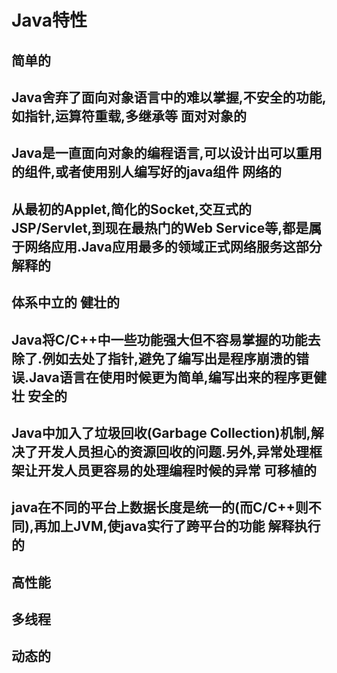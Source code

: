 Java特性
==============
简单的
-----------
Java舍弃了面向对象语言中的难以掌握,不安全的功能,如指针,运算符重载,多继承等
面对对象的
---------
Java是一直面向对象的编程语言,可以设计出可以重用的组件,或者使用别人编写好的java组件
网络的
-------
从最初的Applet,简化的Socket,交互式的JSP/Servlet,到现在最热门的Web Service等,都是属于网络应用.Java应用最多的领域正式网络服务这部分
解释的
----------
体系中立的
健壮的
----------
 Java将C/C++中一些功能强大但不容易掌握的功能去除了.例如去处了指针,避免了编写出是程序崩溃的错误.Java语言在使用时候更为简单,编写出来的程序更健壮
安全的
------------
Java中加入了垃圾回收(Garbage Collection)机制,解决了开发人员担心的资源回收的问题.另外,异常处理框架让开发人员更容易的处理编程时候的异常
可移植的
------
 java在不同的平台上数据长度是统一的(而C/C++则不同),再加上JVM,使java实行了跨平台的功能
解释执行的
-----
高性能
-----
多线程
----
动态的
-------
